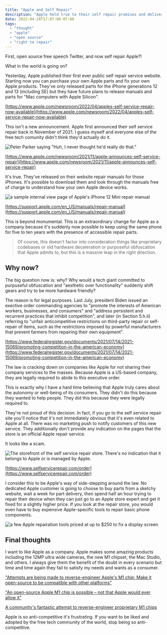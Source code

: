 ```yaml
---
title: "Apple and Self Repair"
description: "Apple held true to their self repair promises and delivered. Let's see if it was worth it."
date: 2022-04-28T17:07:00-07:00
tags:
  - "thought"
  - "apple"
  - "open source"
  - "right to repair"
---
```


First, open source free speech Twitter, and now self repair Apple?!

What in the world is going on?

Yesterday, Apple published their first ever public self repair service website. Starting now you can purchase your own Apple parts and fix your own Apple products. They've only released parts for the iPhone generations 12 and 13 (including SE) but they have future plans to release manuals and parts for "Mac computers with Apple Silicon".

[https://www.apple.com/newsroom/2022/04/apples-self-service-repair-now-available](https://www.apple.com/newsroom/2022/04/apples-self-service-repair-now-available)

This isn't a new announcement. Apple first announced their self service repair back in November of 2021. I guess myself and everyone else of the free tech comunity didn't think they'd actually do it.

![Peter Parker saying "Huh, I never thought he'd really do that."](https://cdn.bossley.xyz/files/thoughts/22/apple-spiderman-never-thought.png)

[https://www.apple.com/newsroom/2021/11/apple-announces-self-service-repair](https://www.apple.com/newsroom/2021/11/apple-announces-self-service-repair)

It's true. They've released on their website repair manuals for those iPhones. It's possible to download them and look through the manuals free of charge to understand how your own Apple device works.

![a sample internal view page of Apple's iPhone 12 Mini repair manual](https://cdn.bossley.xyz/files/thoughts/22/apple-iphone-12-mini-manual.png)

[https://support.apple.com/en_US/manuals/repair-manual](https://support.apple.com/en_US/manuals/repair-manual)

This is beyond monumental. This is an extraordinary change for Apple as a company because it's suddenly now possible to keep using the same phone for five to ten years with the presence of accessible repair parts.

> Of course, this doesn't factor into consideration things like proprietary codebases or old hardware deceleration or purposeful obfuscation that Apple admits to, but this is a massive leap in the right direction.

## Why now?

The big question now is: why? Why would a tech giant committed to purpuseful obfuscation and "aesthetic over functionality" suddenly shift gears and try to be more hardware friendly?

The reason is for legal purposes. Last July, president Biden issued an exective order commanding agencies to "promote the interests of American workers, businesses, and consumers" and "address persistent and recurrent practices that inhibit competition", and later (in Section 5.h.ii) referring to "unfair anticompetitive restrictions on third-party repair or self-repair of items, such as the restrictions imposed by powerful manufacturers that prevent farmers from repairing their own equipment".

[https://www.federalregister.gov/documents/2021/07/14/2021-15069/promoting-competition-in-the-american-economy](https://www.federalregister.gov/documents/2021/07/14/2021-15069/promoting-competition-in-the-american-economy)

The law is cracking down on companies like Apple for not sharing their company services to the masses. Because Apple is a US-based company, they are legally required to abide to this executive order.

This is exactly why I have a hard time believing that Apple truly cares about the autonomy or well-being of its consumers. They didn't do this because they wanted to help people. They did this because they were legally required to.

They're not proud of this decision. In fact, if you go to the self service repair site you'll notice that it's not immediately obvious that it's even related to Apple at all. There was no marketing push to notify customers of this new service. They additionally don't provide any indication on the pages that the store is an official Apple repair service.

It looks like a scam.

![The storefront of the self service repair store. There's no indication that it belongs to Apple or is managed by Apple.](https://cdn.bossley.xyz/files/thoughts/22/apple-self-service-repair-store.png)

[https://www.selfservicerepair.com/order](https://www.selfservicerepair.com/order)

I consider this to be Apple's way of side-stepping around the law. No dedicated Apple customer is going to choose to buy parts from a sketchy website, wait a week for part delivery, then spend half an hour trying to repair their device when they can just go to an Apple store expert and get it fixed for a slightly higher price. If you look at the repair store, you would even have to buy expensive Apple-specific tools to repair basic phone components.

![a few Apple repairation tools priced at up to $250 to fix a display screen](https://cdn.bossley.xyz/files/thoughts/22/apple-repairation-tools.png)

## Final thoughts

I want to like Apple as a company. Apple makes some amazing products including the 12MP ultra wide cameras, the new M1 chipset, the Mac Studio, and others. I always give them the benefit of the doubt in every scenario but time and time again they fail to satisfy my needs and wants as a consumer.

["Attempts are being made to reverse-engineer Apple's M1 chip; Make it open-source to be compatible with other platforms"](https://wccftech.com/apple-m1-reverse-engineering-attempts)

["An open-source Apple M1 chip is possible – not that Apple would ever allow it"](https://www.msn.com/en-us/news/technology/an-open-source-apple-m1-chip-is-possible-e2-80-93-not-that-apple-would-ever-allow-it/ar-AAODzfM)

[A community's fantastic attempt to reverse-engineer proprietary M1 chips](https://asahilinux.org/about)

Apple is so anti-competitive it's frustrating. If you want to be liked and adopted by the free tech community of the world, stop being so anti-competitive.
